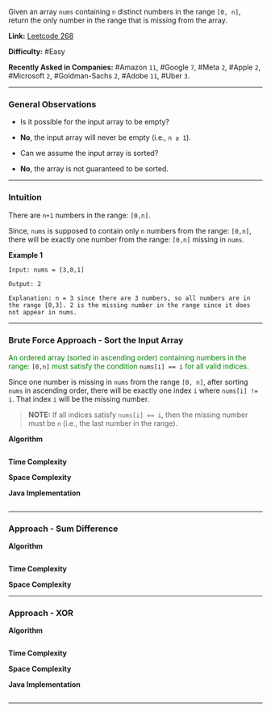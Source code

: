 
Given an array `nums` containing `n` distinct numbers in the range `[0, n]`, return the only number in the range that is missing from the array.

**Link:** [Leetcode 268](https://leetcode.com/problems/missing-number/description/) 

**Difficulty:** #Easy 

**Recently Asked in Companies:** #Amazon `11`, #Google `7`, #Meta `2`, #Apple `2`, #Microsoft `2`, #Goldman-Sachs `2`, #Adobe `11`, #Uber  `3`. 

---
### General Observations

- Is it possible for the input array to be empty?
- **No**, the input array will never be empty (i.e., `n ≥ 1`).

- Can we assume the input array is sorted?
- **No**, the array is not guaranteed to be sorted.

---
### Intuition

There are `n+1` numbers in the range: `[0,n]`. 

Since, `nums` is supposed to contain only `n` numbers from the range: `[0,n]`, there will be exactly one number from the range: `[0,n]` missing in `nums`.

**Example 1**

```
Input: nums = [3,0,1]

Output: 2

Explanation: n = 3 since there are 3 numbers, so all numbers are in the range [0,3]. 2 is the missing number in the range since it does not appear in nums.
```

---
### Brute Force Approach - Sort the Input Array

<span style="color:green;">An ordered array (sorted in ascending order) containing numbers in the range:</span> `[0,n]` <span style="color:green;">must satisfy the condition</span> `nums[i] == i` <span style="color:green;">for all valid indices.</span>

Since one number is missing in `nums` from the range `[0, n]`, after sorting `nums` in ascending order, there will be exactly one index `i` where `nums[i] != i`. That index `i` will be the missing number.

> **NOTE:** If all indices satisfy `nums[i] == i`, then the missing number must be `n` (i.e., the last number in the range).

**Algorithm**

```

```

**Time Complexity**

**Space Complexity**

**Java Implementation**

```

```

---
### Approach - Sum Difference

**Algorithm**

```

```

**Time Complexity**

**Space Complexity**

---
### Approach - XOR

**Algorithm**

```

```

**Time Complexity**

**Space Complexity**

**Java Implementation**

```

```

---









